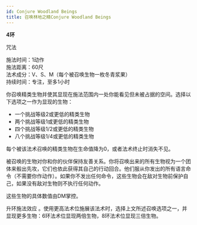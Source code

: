 ```yaml
---
id: Conjure Woodland Beings
title: 召唤林地之精Conjure Woodland Beings
---
```


**4环**

咒法

施法时间：1动作  
施法距离：60尺  
法术成分：V、S、M（每个被召唤生物一枚冬青浆果）  
持续时间：专注，至多1小时  


你召唤精类生物并使其显现在施法范围内一处你能看见但未被占据的空间。选择以下选项之一作为显现的生物：
- 一个挑战等级2或更低的精类生物
- 两个挑战等级1或更低的精类生物
- 四个挑战等级1/2或更低的精类生物
- 八个挑战等级1/4或更低的精类生物


每个被该法术召唤的精类生物在生命值降为0，或者法术终止时消失不见。


被召唤的生物对你和你的伙伴保持友善关系。你将召唤出来的所有生物视为一个团体来骰出先攻，它们也依此获得其自己的行动回合。他们服从你发出的所有语言命令（不需要你作动作）。如果你不发出任何命令，这些生物会在敌对生物前保护自己，如果没有敌对生物则不执行任何动作。


这些生物的具体数值由DM掌控。

升环施法效应
。使用更高法术位施展该法术时，选择上文所述召唤选项之一，并显现更多生物：6环法术位显现两倍生物，8环法术位显现三倍生物。
